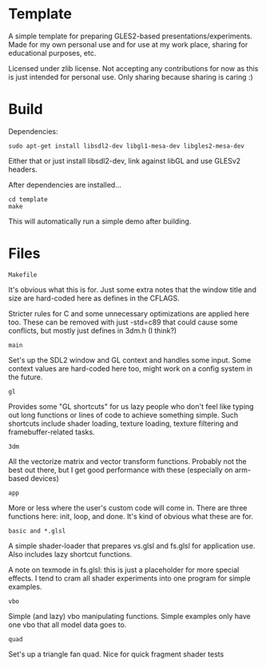 Template
========
A simple template for preparing GLES2-based presentations/experiments. Made for my own personal use and for use at my work place, sharing for educational purposes, etc.

Licensed under zlib license. Not accepting any contributions for now as this is just intended for personal use. Only sharing because sharing is caring :)

Build
=====
Dependencies:
```
sudo apt-get install libsdl2-dev libgl1-mesa-dev libgles2-mesa-dev
```
Either that or just install libsdl2-dev, link against libGL and use GLESv2 headers.

After dependencies are installed...
```
cd template
make
```
This will automatically run a simple demo after building.

Files
=====
```
Makefile
```
It's obvious what this is for. Just some extra notes that the window title and size are hard-coded here as defines in the CFLAGS.

Stricter rules for C and some unnecessary optimizations are applied here too. These can be removed with just -std=c89 that could cause some conflicts, but mostly just defines in 3dm.h (I think?)

```
main
```
Set's up the SDL2 window and GL context and handles some input. Some context values are hard-coded here too, might work on a config system in the future.

```
gl
```
Provides some "GL shortcuts" for us lazy people who don't feel like typing out long functions or lines of code to achieve something simple. Such shortcuts include shader loading, texture loading, texture filtering and framebuffer-related tasks.

```
3dm
```
All the vectorize matrix and vector transform functions. Probably not the best out there, but I get good performance with these (especially on arm-based devices)

```
app
```
More or less where the user's custom code will come in. There are three functions here: init, loop, and done. It's kind of obvious what these are for.

```
basic and *.glsl
```
A simple shader-loader that prepares vs.glsl and fs.glsl for application use. Also includes lazy shortcut functions.

A note on texmode in fs.glsl: this is just a placeholder for more special effects. I tend to cram all shader experiments into one program for simple examples.

```
vbo
```
Simple (and lazy) vbo manipulating functions. Simple examples only have one vbo that all model data goes to.

```
quad
```
Set's up a triangle fan quad. Nice for quick fragment shader tests
